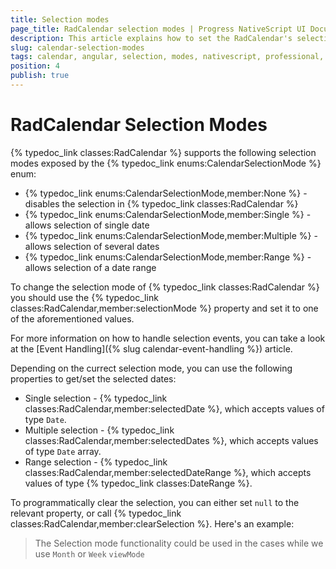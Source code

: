 ```yaml
---
title: Selection modes
page_title: RadCalendar selection modes | Progress NativeScript UI Documentation
description: This article explains how to set the RadCalendar's selection mode
slug: calendar-selection-modes
tags: calendar, angular, selection, modes, nativescript, professional, ui
position: 4
publish: true
---
```


# RadCalendar Selection Modes

{% typedoc_link classes:RadCalendar %} supports the following selection modes exposed by the {% typedoc_link enums:CalendarSelectionMode %} enum:

* {% typedoc_link enums:CalendarSelectionMode,member:None %} - disables the selection in {% typedoc_link classes:RadCalendar %}
* {% typedoc_link enums:CalendarSelectionMode,member:Single %} - allows selection of single date
* {% typedoc_link enums:CalendarSelectionMode,member:Multiple %} - allows selection of several dates
* {% typedoc_link enums:CalendarSelectionMode,member:Range %} - allows selection of a date range

To change the selection mode of {% typedoc_link classes:RadCalendar %} you should use the {% typedoc_link classes:RadCalendar,member:selectionMode %} property and set it to one of the aforementioned values.

<snippet id='angular-calendar-selection-modes-html' />

For more information on how to handle selection events, you can take a look at the [Event Handling]({% slug calendar-event-handling %}) article.

Depending on the currect selection mode, you can use the following properties to get/set the selected dates:

* Single selection - {% typedoc_link classes:RadCalendar,member:selectedDate %}, which accepts values of type `Date`.
* Multiple selection - {% typedoc_link classes:RadCalendar,member:selectedDates %}, which accepts values of type `Date` array.
* Range selection - {% typedoc_link classes:RadCalendar,member:selectedDateRange %}, which accepts values of type {% typedoc_link classes:DateRange %}.

To programmatically clear the selection, you can either set `null` to the relevant property, or call {% typedoc_link classes:RadCalendar,member:clearSelection %}.
Here's an example:

<snippet id='calendar-programmatic-selection-ts' />

> The Selection mode functionality could be used in the cases while we use `Month` or `Week` `viewMode`
